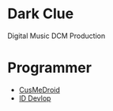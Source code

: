 # Dark Clue
Digital Music DCM Production

# Programmer
- [CusMeDroid](https://github.com/CusMeDroid)
- [ID Devlop](https://github.com/iddevlop)
